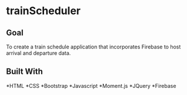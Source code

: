 # trainScheduler

## Goal
To create a train schedule application that incorporates Firebase to host arrival and departure data.

## Built With
*HTML
*CSS
*Bootstrap
*Javascript
*Moment.js
*JQuery
*Firebase
